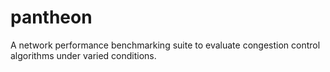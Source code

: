 # pantheon
A network performance benchmarking suite to evaluate congestion control algorithms under varied conditions.
